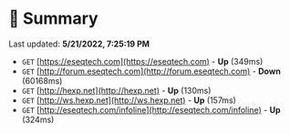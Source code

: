 # 📖 Summary
Last updated: **5/21/2022, 7:25:19 PM**

- `GET` [https://eseqtech.com](https://eseqtech.com) - **Up** (349ms)
- `GET` [http://forum.eseqtech.com](http://forum.eseqtech.com) - **Down** (60168ms)
- `GET` [http://hexp.net](http://hexp.net) - **Up** (130ms)
- `GET` [http://ws.hexp.net](http://ws.hexp.net) - **Up** (157ms)
- `GET` [http://eseqtech.com/infoline](http://eseqtech.com/infoline) - **Up** (324ms)
